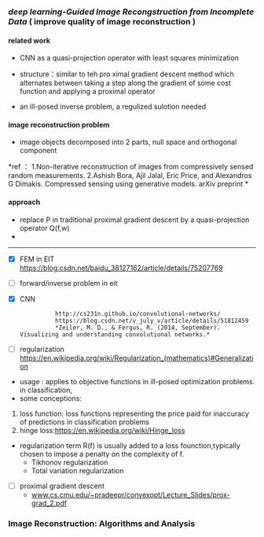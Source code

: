 
### *deep learning-Guided Image Recongstruction from Incomplete Data* ( improve quality of image reconstruction )

#### related work
- CNN as a quasi-projection operator with least squares minimization 

- structure：similar to teh pro ximal gradient descent method which alternates between taking a step along the gradient of some cost function and applying a proximal operator

- an ill-posed inverse problem, a regulized sulotion needed


#### image reconstruction problem

- image objects decomposed into 2 parts, null space and orthogonal component


 *ref ：
 1.Non-iterative reconstruction of images from compressively sensed random measurements.
 2.Ashish Bora, Ajil Jalal, Eric Price, and Alexandros G Dimakis. Compressed sensing using generative models. arXiv preprint
 * 
 
 
 #### approach
 - replace P in traditional  proximal gradient descent by a quasi-projection operator Q(f,w)
 -
 
 ---
 
 - [x] FEM in EIT https://blog.csdn.net/baidu_38127162/article/details/75207769
 - [ ] forward/inverse problem in eit
 - [X] CNN
         
                 http://cs231n.github.io/convolutional-networks/
                 https://blog.csdn.net/v_july_v/article/details/51812459
                 *Zeiler, M. D., & Fergus, R. (2014, September). Visualizing and understanding convolutional networks.*

 
 
 - [ ] regularization https://en.wikipedia.org/wiki/Regularization_(mathematics)#Generalization
  - usage : applies to objective functions in ill-posed optimization problems. in classification,
  - some conceptions: 
  1. loss function: loss functions representing the price paid for inaccuracy of predictions in classification problems
  2. hinge loss:https://en.wikipedia.org/wiki/Hinge_loss 
 - regularization term R(f) is usually added to a loss founction,typically chosen to impose a penalty on the complexity of f.
   - Tikhonov regularization
   - Total variation regularization
 - [ ] proximal gradient descent
   - www.cs.cmu.edu/~pradeepr/convexopt/Lecture_Slides/prox-grad_2.pdf
### **Image Reconstruction: Algorithms and Analysis**

